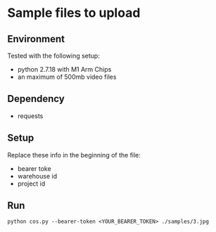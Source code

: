 # Sample files to upload

## Environment

Tested with the following setup:

- python 2.7.18 with M1 Arm Chips
- an maximum of 500mb video files

## Dependency

- requests

## Setup

Replace these info in the beginning of the file:

- bearer toke
- warehouse id
- project id

## Run
```shell
python cos.py --bearer-token <YOUR_BEARER_TOKEN> ./samples/3.jpg
```
